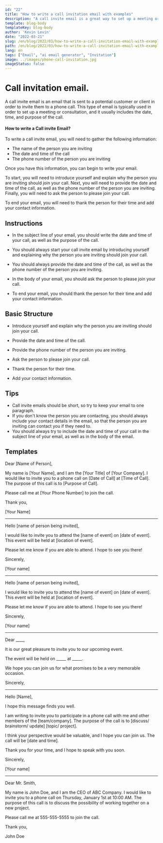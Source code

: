 ```yaml
---
id: "22"
title: "How to write a call invitation email with examples"
description: "A call invite email is a great way to set up a meeting or consultation with a potential customer or client"
template: blog-body
templateKey: blog-body
author: 'Kevin Levin'
date: "2022-03-21"
slug: /en/blog/2022/03/how-to-write-a-call-invitation-email-with-examples
path: /en/blog/2022/03/how-to-write-a-call-invitation-email-with-examples
lang: en
tags: ["Email", "ai email generator", "Invitation"]
image: ../images/phone-call-invitation.jpg
imageStatus: false
---
```

# Call invitation email.


A call invite email is an email that is sent to a potential customer or client in order to invite them to a phone call. This type of email is typically used in order to set up a meeting or consultation, and it usually includes the date, time, and purpose of the call.

#### How to write a Call invite Email?

To write a call invite email, you will need to gather the following information:

- The name of the person you are inviting
- The date and time of the call
- The phone number of the person you are inviting

Once you have this information, you can begin to write your email.

To start, you will need to introduce yourself and explain why the person you are inviting should join your call. Next, you will need to provide the date and time of the call, as well as the phone number of the person you are inviting. Finally, you will need to ask the person to please join your call.

To end your email, you will need to thank the person for their time and add your contact information.

## Instructions

- In the subject line of your email, you should write the date and time of your call, as well as the purpose of the call.

- You should always start your call invite email by introducing yourself and explaining why the person you are inviting should join your call.

- You should always provide the date and time of the call, as well as the phone number of the person you are inviting.

- In the body of your email, you should ask the person to please join your call.

- To end your email, you should thank the person for their time and add your contact information.


## Basic Structure

- Introduce yourself and explain why the person you are inviting should join your call.

- Provide the date and time of the call.

- Provide the phone number of the person you are inviting.

- Ask the person to please join your call.

- Thank the person for their time.

- Add your contact information.


## Tips

- Call invite emails should be short, so try to keep your email to one paragraph.
- If you don't know the person you are contacting, you should always include your contact details in the email, so that the person you are inviting can contact you if they need to.
- You should always try to include the date and time of your call in the subject line of your email, as well as in the body of the email.

## Templates

Dear [Name of Person],

My name is [Your Name], and I am the [Your Title] of [Your Company]. I would like to invite you to a phone call on [Date of Call] at [Time of Call]. The purpose of this call is to [Purpose of Call].

Please call me at [Your Phone Number] to join the call.

Thank you,

[Your Name]

---

Hello [name of person being invited],

I would like to invite you to attend the [name of event] on [date of event]. This event will be held at [location of event].

Please let me know if you are able to attend. I hope to see you there!

Sincerely,

[Your name]

---

Hello [name of person being invited],

I would like to invite you to attend the [name of event] on [date of event]. This event will be held at [location of event].

Please let me know if you are able to attend. I hope to see you there!

Sincerely,

[Your name]

---

Dear ____,

It is our great pleasure to invite you to our upcoming event.

The event will be held on _____ at _____.

We hope you can join us for what promises to be a very memorable occasion.

Sincerely,

---

Hello [Name],

I hope this message finds you well.

I am writing to invite you to participate in a phone call with me and other members of the [team/company]. The purpose of the call is to [discuss/ brainstorm/ update] [topic/ project].

I think your perspective would be valuable, and I hope you can join us. The call will be [date and time].

Thank you for your time, and I hope to speak with you soon.

Sincerely,

[Your name]

---

Dear Mr. Smith,

My name is John Doe, and I am the CEO of ABC Company. I would like to invite you to a phone call on Thursday, January 1st at 10:00 AM. The purpose of this call is to discuss the possibility of working together on a new project.

Please call me at 555-555-5555 to join the call.

Thank you,

John Doe

